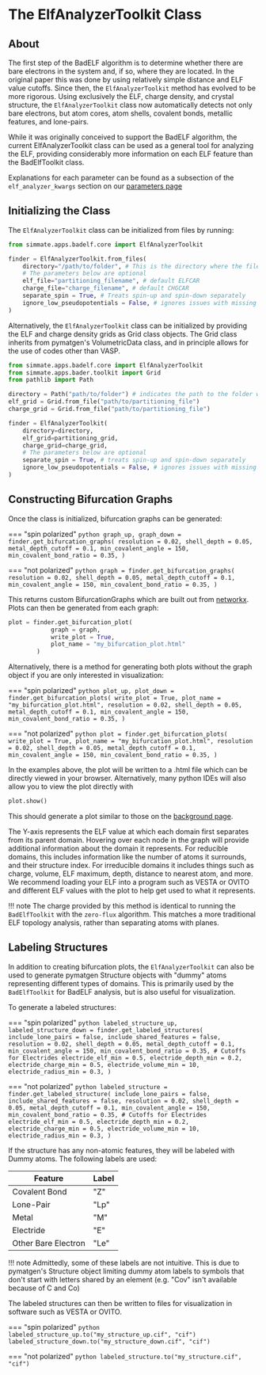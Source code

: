 
# The ElfAnalyzerToolkit Class

## About

The first step of the BadELF algorithm is to determine whether there are bare electrons in the system and, if so, where they are located. In the original paper this was done by using relatively simple distance and ELF value cutoffs. Since then, the `ElfAnalyzerToolkit` method has evolved to be more rigorous. Using exclusively the ELF, charge density, and crystal structure, the `ElfAnalyzerToolkit` class now automatically detects not only bare electrons, but atom cores, atom shells, covalent bonds, metallic features, and lone-pairs.

While it was originally conceived to support the BadELF algorithm, the current ElfAnalyzerToolkit class can be used as a general tool for analyzing the ELF, providing considerably more information on each ELF feature than the BadElfToolkit class.

Explanations for each parameter can be found as a subsection of the `elf_analyzer_kwargs` section on our [parameters page](../../../../parameters)

## Initializing the Class

The `ElfAnalyzerToolkit` class can be initialized from files by running:

``` python
from simmate.apps.badelf.core import ElfAnalyzerToolkit

finder = ElfAnalyzerToolkit.from_files(
    directory="/path/to/folder", # This is the directory where the files are located
    # The parameters below are optional
    elf_file="partitioning_filename", # default ELFCAR
    charge_file="charge_filename", # default CHGCAR
    separate_spin = True, # Treats spin-up and spin-down separately
    ignore_low_pseudopotentials = False, # ignores issues with missing core electrons
)
```

Alternatively, the `ElfAnalyzerToolkit` class can be initialized by providing the ELF and charge density grids as Grid class objects. The Grid class inherits from pymatgen's VolumetricData class, and in principle allows for the use of codes other than VASP.

``` python
from simmate.apps.badelf.core import ElfAnalyzerToolkit
from simmate.apps.bader.toolkit import Grid
from pathlib import Path

directory = Path("path/to/folder") # indicates the path to the folder where BadELF should run
elf_grid = Grid.from_file("path/to/partitioning_file")
charge_grid = Grid.from_file("path/to/partitioning_file")

finder = ElfAnalyzerToolkit(
    directory=directory,
    elf_grid=partitioning_grid,
    charge_grid=charge_grid,
    # The parameters below are optional
    separate_spin = True, # treats spin-up and spin-down separately
    ignore_low_pseudopotentials = False, # ignores issues with missing core electrons        
)
```

## Constructing Bifurcation Graphs

Once the class is initialized, bifurcation graphs can be generated:

=== "spin polarized"
    ``` python
    graph_up, graph_down = finder.get_bifurcation_graphs(
        resolution = 0.02,
        shell_depth = 0.05,
        metal_depth_cutoff = 0.1,
        min_covalent_angle = 150,
        min_covalent_bond_ratio = 0.35,
        )
    ```

=== "not polarized"
    ``` python
    graph = finder.get_bifurcation_graphs(
        resolution = 0.02,
        shell_depth = 0.05,
        metal_depth_cutoff = 0.1,
        min_covalent_angle = 150,
        min_covalent_bond_ratio = 0.35,
        )
    ```

This returns custom BifurcationGraphs which are built out from [networkx](https://networkx.org/). Plots can then be generated from each graph:

``` python
plot = finder.get_bifurcation_plot(
            graph = graph,
            write_plot = True,
            plot_name = "my_bifurcation_plot.html"
        )
```

Alternatively, there is a method for generating both plots without the graph object if you are only interested in visualization:

=== "spin polarized"
    ``` python
        plot_up, plot_down = finder.get_bifurcation_plots(
                    write_plot = True,
                    plot_name = "my_bifurcation_plot.html",
                    resolution = 0.02,
                    shell_depth = 0.05,
                    metal_depth_cutoff = 0.1,
                    min_covalent_angle = 150,
                    min_covalent_bond_ratio = 0.35,
                )
    ```

=== "not polarized"
    ``` python
        plot = finder.get_bifurcation_plots(
                    write_plot = True,
                    plot_name = "my_bifurcation_plot.html",
                    resolution = 0.02,
                    shell_depth = 0.05,
                    metal_depth_cutoff = 0.1,
                    min_covalent_angle = 150,
                    min_covalent_bond_ratio = 0.35,
                )
    ```

In the examples above, the plot will be written to a .html file which can be directly viewed in your browser. Alternatively, many python IDEs will also allow you to view the plot directly with

``` python
plot.show()
```

This should generate a plot similar to those on the [background page](../background).

The Y-axis represents the ELF value at which each domain first separates from its parent domain. Hovering over each node in the graph will provide additional information about the domain it represents. For reducible domains, this includes information like the number of atoms it surrounds, and their structure index. For irreducible domains it includes things such as charge, volume, ELF maximum, depth, distance to nearest atom, and more. We recommend loading your ELF into a program such as VESTA or OVITO and different ELF values with the plot to help get used to what it represents. 

!!! note
    The charge provided by this method is identical to running the `BadElfToolkit` with the `zero-flux` algorithm. This matches a more traditional ELF topology analysis, rather than separating atoms with planes.

## Labeling Structures

In addition to creating bifurcation plots, the `ElfAnalyzerToolkit` can also be used to generate pymatgen Structure objects with "dummy" atoms representing different types of domains. This is primarily used by the `BadElfToolkit` for BadELF analysis, but is also useful for visualization.

To generate a labeled structures:

=== "spin polarized"
    ``` python
        labeled_structure_up, labeled_structure_down = finder.get_labeled_structures(
                    include_lone_pairs = false,
                    include_shared_features = false,
                    resolution = 0.02,
                    shell_depth = 0.05,
                    metal_depth_cutoff = 0.1,
                    min_covalent_angle = 150,
                    min_covalent_bond_ratio = 0.35,
                    # Cutoffs for Electrides
                    electride_elf_min = 0.5,
                    electride_depth_min = 0.2,
                    electride_charge_min = 0.5,
                    electride_volume_min = 10,
                    electride_radius_min = 0.3,
                )
    ```

=== "not polarized"
    ``` python
        labeled_structure = finder.get_labeled_structure(
                    include_lone_pairs = false,
                    include_shared_features = false,
                    resolution = 0.02,
                    shell_depth = 0.05,
                    metal_depth_cutoff = 0.1,
                    min_covalent_angle = 150,
                    min_covalent_bond_ratio = 0.35,
                    # Cutoffs for Electrides
                    electride_elf_min = 0.5,
                    electride_depth_min = 0.2,
                    electride_charge_min = 0.5,
                    electride_volume_min = 10,
                    electride_radius_min = 0.3,
                )
    ```

If the structure has any non-atomic features, they will be labeled with Dummy atoms. The following labels are used:

| Feature | Label | 
| --------- | --------- | 
| Covalent Bond      | "Z"      | 
| Lone-Pair   | "Lp"     | 
| Metal     | "M"      | 
| Electride     | "E"     | 
| Other Bare Electron       | "Le"       | 

!!! note
    Admittedly, some of these labels are not intuitive. This is due to pymatgen's Structure object limiting dummy atom labels to symbols that don't start with letters shared by an element (e.g. "Cov" isn't available because of C and Co)

The labeled structures can then be written to files for visualization in software such as VESTA or OVITO.

=== "spin polarized"
    ``` python
        labeled_structure_up.to("my_structure_up.cif", "cif")
        labeled_structure_down.to("my_structure_down.cif", "cif")
    ```

=== "not polarized"
    ``` python
        labeled_structure.to("my_structure.cif", "cif")
    ```